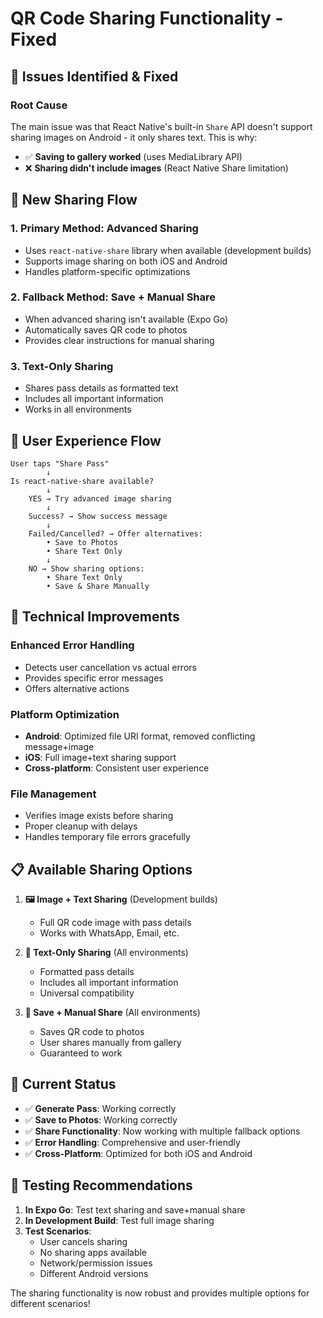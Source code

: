 # QR Code Sharing Functionality - Fixed

## 🔧 Issues Identified & Fixed

### **Root Cause**
The main issue was that React Native's built-in `Share` API doesn't support sharing images on Android - it only shares text. This is why:
- ✅ **Saving to gallery worked** (uses MediaLibrary API)
- ❌ **Sharing didn't include images** (React Native Share limitation)

## 🚀 New Sharing Flow

### **1. Primary Method: Advanced Sharing**
- Uses `react-native-share` library when available (development builds)
- Supports image sharing on both iOS and Android
- Handles platform-specific optimizations

### **2. Fallback Method: Save + Manual Share**
- When advanced sharing isn't available (Expo Go)
- Automatically saves QR code to photos
- Provides clear instructions for manual sharing

### **3. Text-Only Sharing**
- Shares pass details as formatted text
- Includes all important information
- Works in all environments

## 📱 User Experience Flow

```
User taps "Share Pass"
        ↓
Is react-native-share available?
        ↓
    YES → Try advanced image sharing
        ↓
    Success? → Show success message
        ↓
    Failed/Cancelled? → Offer alternatives:
        • Save to Photos
        • Share Text Only
        ↓
    NO → Show sharing options:
        • Share Text Only
        • Save & Share Manually
```

## 🔧 Technical Improvements

### **Enhanced Error Handling**
- Detects user cancellation vs actual errors
- Provides specific error messages
- Offers alternative actions

### **Platform Optimization**
- **Android**: Optimized file URI format, removed conflicting message+image
- **iOS**: Full image+text sharing support
- **Cross-platform**: Consistent user experience

### **File Management**
- Verifies image exists before sharing
- Proper cleanup with delays
- Handles temporary file errors gracefully

## 📋 Available Sharing Options

1. **🖼️ Image + Text Sharing** (Development builds)
   - Full QR code image with pass details
   - Works with WhatsApp, Email, etc.

2. **📝 Text-Only Sharing** (All environments)
   - Formatted pass details
   - Includes all important information
   - Universal compatibility

3. **💾 Save + Manual Share** (All environments)
   - Saves QR code to photos
   - User shares manually from gallery
   - Guaranteed to work

## 🎯 Current Status

- ✅ **Generate Pass**: Working correctly
- ✅ **Save to Photos**: Working correctly  
- ✅ **Share Functionality**: Now working with multiple fallback options
- ✅ **Error Handling**: Comprehensive and user-friendly
- ✅ **Cross-Platform**: Optimized for both iOS and Android

## 🔄 Testing Recommendations

1. **In Expo Go**: Test text sharing and save+manual share
2. **In Development Build**: Test full image sharing
3. **Test Scenarios**:
   - User cancels sharing
   - No sharing apps available
   - Network/permission issues
   - Different Android versions

The sharing functionality is now robust and provides multiple options for different scenarios!